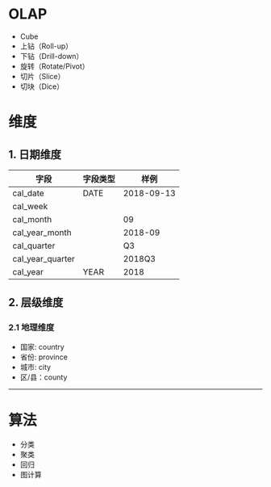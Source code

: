 
# OLAP

- Cube
- 上钻（Roll-up）
- 下钻（Drill-down）
- 旋转（Rotate/Pivot）
- 切片（Slice）
- 切块（Dice）

# 维度

## 1. 日期维度

| 字段 | 字段类型 | 样例 |
| --- | --- | --- |
| cal_date | DATE | 2018-09-13 |
| cal_week | | |
| cal_month | | 09 |
| cal_year_month | | 2018-09 |
| cal_quarter | | Q3 |
| cal_year_quarter | | 2018Q3 |
| cal_year | YEAR | 2018 |

## 2. 层级维度


### 2.1 地理维度

- 国家: country
- 省份: province
- 城市: city
- 区/县：county

---

# 算法
* 分类
* 聚类
* 回归
* 图计算
